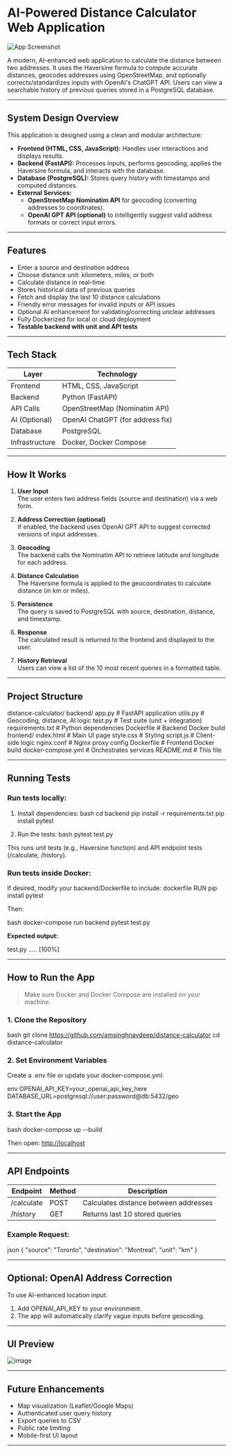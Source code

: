 # AI-Powered Distance Calculator Web Application

![App Screenshot](https://github.com/user-attachments/assets/f87f02e6-e623-44b8-b554-0e4a6e177ab1)

A modern, AI-enhanced web application to calculate the distance between two addresses. It uses the Haversine formula to compute accurate distances, geocodes addresses using OpenStreetMap, and optionally corrects/standardizes inputs with OpenAI's ChatGPT API. Users can view a searchable history of previous queries stored in a PostgreSQL database.

---

## System Design Overview

This application is designed using a clean and modular architecture:

- **Frontend (HTML, CSS, JavaScript):** Handles user interactions and displays results.
- **Backend (FastAPI):** Processes inputs, performs geocoding, applies the Haversine formula, and interacts with the database.
- **Database (PostgreSQL):** Stores query history with timestamps and computed distances.
- **External Services:**
  - **OpenStreetMap Nominatim API** for geocoding (converting addresses to coordinates).
  - **OpenAI GPT API (optional)** to intelligently suggest valid address formats or correct input errors.

---

##  Features

- Enter a source and destination address  
- Choose distance unit: kilometers, miles, or both  
- Calculate distance in real-time  
- Stores historical data of previous queries  
- Fetch and display the last 10 distance calculations  
- Friendly error messages for invalid inputs or API issues  
- Optional AI enhancement for validating/correcting unclear addresses  
- Fully Dockerized for local or cloud deployment  
- **Testable backend with unit and API tests** 

---

##  Tech Stack

| Layer         | Technology                     |
|---------------|--------------------------------|
| Frontend      | HTML, CSS, JavaScript          |
| Backend       | Python (FastAPI)               |
| API Calls     | OpenStreetMap (Nominatim API)  |
| AI (Optional) | OpenAI ChatGPT (for address fix) |
| Database      | PostgreSQL                     |
| Infrastructure| Docker, Docker Compose         |

---

##  How It Works

1. **User Input**  
   The user enters two address fields (source and destination) via a web form.

2. **Address Correction (optional)**  
   If enabled, the backend uses OpenAI GPT API to suggest corrected versions of input addresses.

3. **Geocoding**  
   The backend calls the Nominatim API to retrieve latitude and longitude for each address.

4. **Distance Calculation**  
   The Haversine formula is applied to the geocoordinates to calculate distance (in km or miles).

5. **Persistence**  
   The query is saved to PostgreSQL with source, destination, distance, and timestamp.

6. **Response**  
   The calculated result is returned to the frontend and displayed to the user.

7. **History Retrieval**  
   Users can view a list of the 10 most recent queries in a formatted table.

---

##  Project Structure


distance-calculator/
 backend/
    app.py              # FastAPI application
    utils.py            # Geocoding, distance, AI logic
    test.py             # Test suite (unit + integration)
    requirements.txt    # Python dependencies
    Dockerfile          # Backend Docker build
 frontend/
    index.html          # Main UI page
    style.css           # Styling
    script.js           # Client-side logic
    nginx.conf          # Nginx proxy config
    Dockerfile          # Frontend Docker build
 docker-compose.yml      # Orchestrates services
 README.md               # This file


---

##  Running Tests

###  Run tests locally:

1. Install dependencies:
   bash
   cd backend
   pip install -r requirements.txt
   pip install pytest
   

2. Run the tests:
   bash
   pytest test.py
   

This runs unit tests (e.g., Haversine function) and API endpoint tests (/calculate, /history).

###  Run tests inside Docker:

If desired, modify your backend/Dockerfile to include:
dockerfile
RUN pip install pytest


Then:

bash
docker-compose run backend pytest test.py


 **Expected output:**

test.py .....   [100%]


---

##  How to Run the App

> Make sure Docker and Docker Compose are installed on your machine.

### 1. Clone the Repository

bash
git clone https://github.com/amsinghnavdeep/distance-calculator
cd distance-calculator


### 2. Set Environment Variables

Create a .env file or update your docker-compose.yml:

env
OPENAI_API_KEY=your_openai_api_key_here
DATABASE_URL=postgresql://user:password@db:5432/geo


### 3. Start the App

bash
docker-compose up --build


Then open: [http://localhost](http://localhost)

---

##  API Endpoints

| Endpoint     | Method | Description                          |
|--------------|--------|--------------------------------------|
| /calculate | POST   | Calculates distance between addresses |
| /history   | GET    | Returns last 10 stored queries       |

### Example Request:
json
{
  "source": "Toronto",
  "destination": "Montreal",
  "unit": "km"
}


---

##  Optional: OpenAI Address Correction

To use AI-enhanced location input:

1. Add OPENAI_API_KEY to your environment.
2. The app will automatically clarify vague inputs before geocoding.

---

##  UI Preview

![image](https://github.com/user-attachments/assets/88dbb766-2a1d-4aca-ad6b-6fb5b192d8be)

---

##  Future Enhancements

-  Map visualization (Leaflet/Google Maps)
-  Authenticated user query history
-  Export queries to CSV
-  Public rate limiting
-  Mobile-first UI layout

---